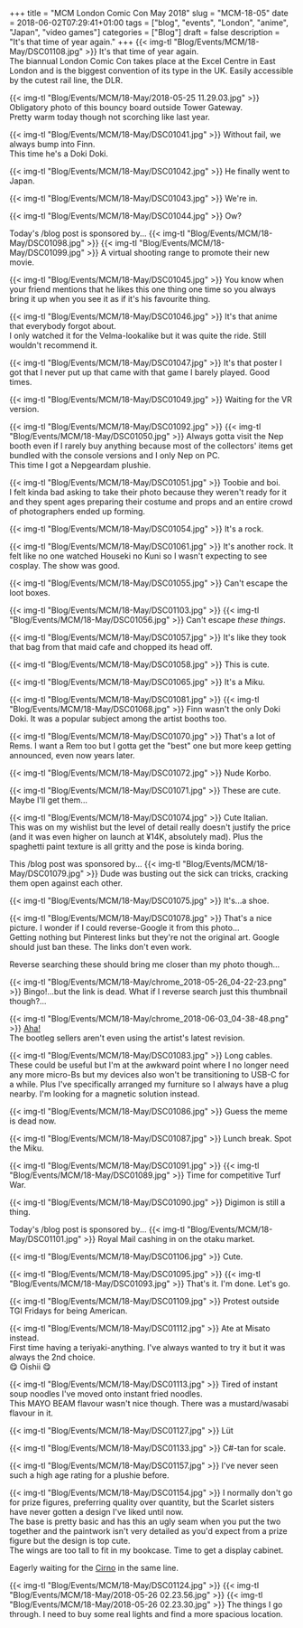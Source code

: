 +++
title = "MCM London Comic Con May 2018"
slug = "MCM-18-05"
date = 2018-06-02T07:29:41+01:00
tags = ["blog", "events", "London", "anime", "Japan", "video games"]
categories = ["Blog"]
draft = false
description = "It's that time of year again."
+++
{{< img-tl "Blog/Events/MCM/18-May/DSC01108.jpg" >}}
It's that time of year again.  
The biannual London Comic Con takes place at the Excel Centre in East London and is the biggest convention of its type in the UK. Easily accessible by the cutest rail line, the DLR.  
<!--more-->

{{< img-tl "Blog/Events/MCM/18-May/2018-05-25 11.29.03.jpg" >}}
Obligatory photo of this bouncy board outside Tower Gateway.  
Pretty warm today though not scorching like last year.

{{< img-tl "Blog/Events/MCM/18-May/DSC01041.jpg" >}}
Without fail, we always bump into Finn.  
This time he's a Doki Doki.

{{< img-tl "Blog/Events/MCM/18-May/DSC01042.jpg" >}}
He finally went to Japan.

{{< img-tl "Blog/Events/MCM/18-May/DSC01043.jpg" >}}
We're in.

{{< img-tl "Blog/Events/MCM/18-May/DSC01044.jpg" >}}
Ow?

Today's /blog post is sponsored by...
{{< img-tl "Blog/Events/MCM/18-May/DSC01098.jpg" >}}
{{< img-tl "Blog/Events/MCM/18-May/DSC01099.jpg" >}}
A virtual shooting range to promote their new movie.

{{< img-tl "Blog/Events/MCM/18-May/DSC01045.jpg" >}}
You know when your friend mentions that he likes this one thing one time so you always bring it up when you see it as if it's his favourite thing.

{{< img-tl "Blog/Events/MCM/18-May/DSC01046.jpg" >}}
It's that anime that everybody forgot about.  
I only watched it for the Velma-lookalike but it was quite the ride. Still wouldn't recommend it.

{{< img-tl "Blog/Events/MCM/18-May/DSC01047.jpg" >}}
It's that poster I got that I never put up that came with that game I barely played. Good times.

{{< img-tl "Blog/Events/MCM/18-May/DSC01049.jpg" >}}
Waiting for the VR version.

{{< img-tl "Blog/Events/MCM/18-May/DSC01092.jpg" >}}
{{< img-tl "Blog/Events/MCM/18-May/DSC01050.jpg" >}}
Always gotta visit the Nep booth even if I rarely buy anything because most of the collectors' items get bundled with the console versions and I only Nep on PC.  
This time I got a Nepgeardam plushie.

{{< img-tl "Blog/Events/MCM/18-May/DSC01051.jpg" >}}
Toobie and boi.  
I felt kinda bad asking to take their photo because they weren't ready for it and they spent ages preparing their costume and props and an entire crowd of photographers ended up forming.

{{< img-tl "Blog/Events/MCM/18-May/DSC01054.jpg" >}}
It's a rock.

{{< img-tl "Blog/Events/MCM/18-May/DSC01061.jpg" >}}
It's another rock. It felt like no one watched Houseki no Kuni so I wasn't expecting to see cosplay.
The show was good.

{{< img-tl "Blog/Events/MCM/18-May/DSC01055.jpg" >}}
Can't escape the loot boxes.

{{< img-tl "Blog/Events/MCM/18-May/DSC01103.jpg" >}}
{{< img-tl "Blog/Events/MCM/18-May/DSC01056.jpg" >}}
Can't escape _these things_.

{{< img-tl "Blog/Events/MCM/18-May/DSC01057.jpg" >}}
It's like they took that bag from that maid cafe and chopped its head off.

{{< img-tl "Blog/Events/MCM/18-May/DSC01058.jpg" >}}
This is cute.

{{< img-tl "Blog/Events/MCM/18-May/DSC01065.jpg" >}}
It's a Miku.

{{< img-tl "Blog/Events/MCM/18-May/DSC01081.jpg" >}}
{{< img-tl "Blog/Events/MCM/18-May/DSC01068.jpg" >}}
Finn wasn't the only Doki Doki. It was a popular subject among the artist booths too.

{{< img-tl "Blog/Events/MCM/18-May/DSC01070.jpg" >}}
That's a lot of Rems. I want a Rem too but I gotta get the "best" one but more keep getting announced, even now years later.

{{< img-tl "Blog/Events/MCM/18-May/DSC01072.jpg" >}}
Nude Korbo.

{{< img-tl "Blog/Events/MCM/18-May/DSC01071.jpg" >}}
These are cute.  
Maybe I'll get them...

{{< img-tl "Blog/Events/MCM/18-May/DSC01074.jpg" >}}
Cute Italian.  
This was on my wishlist but the level of detail really doesn't justify the price (and it was even higher on launch at ¥14K, absolutely mad). Plus the spaghetti paint texture is all gritty and the pose is kinda boring.

This /blog post was sponsored by...
{{< img-tl "Blog/Events/MCM/18-May/DSC01079.jpg" >}}
Dude was busting out the sick can tricks, cracking them open against each other.

{{< img-tl "Blog/Events/MCM/18-May/DSC01075.jpg" >}}
It's...a shoe.

{{< img-tl "Blog/Events/MCM/18-May/DSC01078.jpg" >}}
That's a nice picture. I wonder if I could reverse-Google it from this photo...  
Getting nothing but Pinterest links but they're not the original art. Google should just ban these. The links don't even work.

Reverse searching these should bring me closer than my photo though...

{{< img-tl "Blog/Events/MCM/18-May/chrome_2018-05-26_04-22-23.png" >}}
Bingo!...but the link is dead. What if I reverse search just this thumbnail though?...

{{< img-tl "Blog/Events/MCM/18-May/chrome_2018-06-03_04-38-48.png" >}}
[Aha!](https://www.pixiv.net/member_illust.php?mode=medium&illust_id=62199861)  
The bootleg sellers aren't even using the artist's latest revision.

{{< img-tl "Blog/Events/MCM/18-May/DSC01083.jpg" >}}
Long cables.  
These could be useful but I'm at the awkward point where I no longer need any more micro-Bs but my devices also won't be transitioning to USB-C for a while. Plus I've specifically arranged my furniture so I always have a plug nearby. I'm looking for a magnetic solution instead.

{{< img-tl "Blog/Events/MCM/18-May/DSC01086.jpg" >}}
Guess the meme is dead now.

{{< img-tl "Blog/Events/MCM/18-May/DSC01087.jpg" >}}
Lunch break. Spot the Miku.

{{< img-tl "Blog/Events/MCM/18-May/DSC01091.jpg" >}}
{{< img-tl "Blog/Events/MCM/18-May/DSC01089.jpg" >}}
Time for competitive Turf War.

{{< img-tl "Blog/Events/MCM/18-May/DSC01090.jpg" >}}
Digimon is still a thing.

Today's /blog post is sponsored by...
{{< img-tl "Blog/Events/MCM/18-May/DSC01101.jpg" >}}
Royal Mail cashing in on the otaku market.

{{< img-tl "Blog/Events/MCM/18-May/DSC01106.jpg" >}}
Cute.

{{< img-tl "Blog/Events/MCM/18-May/DSC01095.jpg" >}}
{{< img-tl "Blog/Events/MCM/18-May/DSC01093.jpg" >}}
That's it. I'm done. Let's go.

{{< img-tl "Blog/Events/MCM/18-May/DSC01109.jpg" >}}
Protest outside TGI Fridays for being American.

{{< img-tl "Blog/Events/MCM/18-May/DSC01112.jpg" >}}
Ate at Misato instead.  
First time having a teriyaki-anything. I've always wanted to try it but it was always the 2nd choice.  
:yum: Oishii :yum:

{{< img-tl "Blog/Events/MCM/18-May/DSC01113.jpg" >}}
Tired of instant soup noodles I've moved onto instant fried noodles.  
This MAYO BEAM flavour wasn't nice though. There was a mustard/wasabi flavour in it.

{{< img-tl "Blog/Events/MCM/18-May/DSC01127.jpg" >}}
Lüt

{{< img-tl "Blog/Events/MCM/18-May/DSC01133.jpg" >}}
C#-tan for scale.

{{< img-tl "Blog/Events/MCM/18-May/DSC01157.jpg" >}}
I've never seen such a high age rating for a plushie before.

{{< img-tl "Blog/Events/MCM/18-May/DSC01154.jpg" >}}
I normally don't go for prize figures, preferring quality over quantity, but the Scarlet sisters have never gotten a design I've liked until now.  
The base is pretty basic and has this an ugly seam when you put the two together and the paintwork isn't very detailed as you'd expect from a prize figure but the design is top cute.  
The wings are too tall to fit in my bookcase. Time to get a display cabinet.

Eagerly waiting for the [Cirno](https://myfigurecollection.net/item/711999) in the same line.

{{< img-tl "Blog/Events/MCM/18-May/DSC01124.jpg" >}}
{{< img-tl "Blog/Events/MCM/18-May/2018-05-26 02.23.56.jpg" >}}
{{< img-tl "Blog/Events/MCM/18-May/2018-05-26 02.23.30.jpg" >}}
The things I go through. I need to buy some real lights and find a more spacious location.